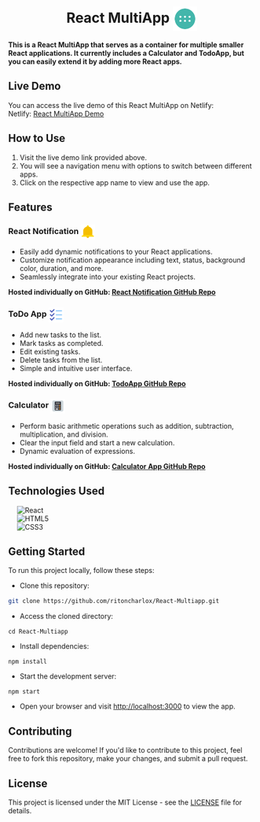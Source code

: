 <br>
<h1 align=center>
<span> React MultiApp </span>
<img align="center" src="./public/favicon.png" alt="" width="50" height="50">
</h1>

**This is a React MultiApp that serves as a container for multiple smaller React applications. It currently includes a Calculator and TodoApp, but you can easily extend it by adding more React apps.**

## Live Demo

You can access the live demo of this React MultiApp on Netlify:
<br>
Netlify: [React MultiApp Demo](https://ritoncharlox-react-multiapp.netlify.app/)

## How to Use

1. Visit the live demo link provided above.
2. You will see a navigation menu with options to switch between different apps.
3. Click on the respective app name to view and use the app.

## Features

<h3>
<span> React Notification </span>
<img align=center src="./public/notification.png" alt="" width="30" height="30">
</h3>

- Easily add dynamic notifications to your React applications.
- Customize notification appearance including text, status, background color, duration, and more.
- Seamlessly integrate into your existing React projects.

**Hosted individually on GitHub: [React Notification GitHub Repo](https://github.com/ritoncharlox/React-Notification)**

<h3>
<span> ToDo App </span>
<img align=center src="./public/todoapp.png" alt="" width="30" height="30">
</h3>

- Add new tasks to the list.
- Mark tasks as completed.
- Edit existing tasks.
- Delete tasks from the list.
- Simple and intuitive user interface.

**Hosted individually on GitHub: [TodoApp GitHub Repo](https://github.com/ritoncharlox/React-ToDo-App)**

<h3>
<span> Calculator </span>
<img align=center src="./public/calculator.png" alt="" width="30" height="30">
</h3>

- Perform basic arithmetic operations such as addition, subtraction, multiplication, and division.
- Clear the input field and start a new calculation.
- Dynamic evaluation of expressions.

**Hosted individually on GitHub: [Calculator App GitHub Repo](https://github.com/ritoncharlox/React-Calculator)**

## Technologies Used

&emsp; ![React](https://img.shields.io/badge/react.js-%23563D7C.svg?style=for-the-badge&logo=react&logoColor=white)
<br>
&emsp; ![HTML5](https://img.shields.io/badge/html5-%23E34F26.svg?style=for-the-badge&logo=html5&logoColor=white)
<br>
&emsp; ![CSS3](https://img.shields.io/badge/css3-%231572B6.svg?style=for-the-badge&logo=css3&logoColor=white)

## Getting Started

To run this project locally, follow these steps:

- Clone this repository:
```bash
git clone https://github.com/ritoncharlox/React-Multiapp.git
```
- Access the cloned directory:
```
cd React-Multiapp
```
- Install dependencies:
```
npm install
```
- Start the development server:
```
npm start
```
- Open your browser and visit [http://localhost:3000](http://localhost:3000) to view the app.

## Contributing

Contributions are welcome! If you'd like to contribute to this project, feel free to fork this repository, make your changes, and submit a pull request.

## License 

This project is licensed under the MIT License - see the [LICENSE](LICENSE) file for details.